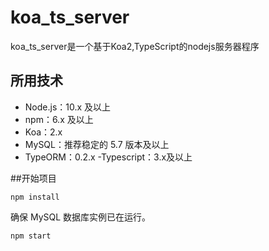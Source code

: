 # koa_ts_server
koa_ts_server是一个基于Koa2,TypeScript的nodejs服务器程序

## 所用技术

- Node.js：10.x 及以上
- npm：6.x 及以上
- Koa：2.x
- MySQL：推荐稳定的 5.7 版本及以上
- TypeORM：0.2.x
-Typescript：3.x及以上

##开始项目

```
npm install
```
确保 MySQL 数据库实例已在运行。
```
npm start
```
